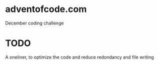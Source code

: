 # adventofcode.com
December coding challenge

# TODO
A oneliner, to optimize the code and reduce redondancy and file writing

